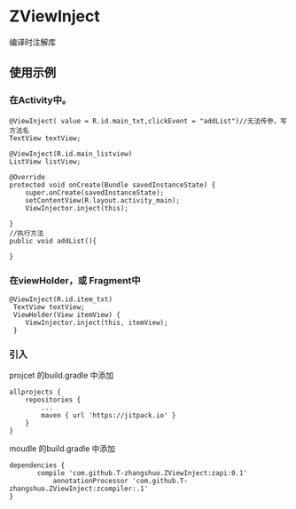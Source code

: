 # ZViewInject
编译时注解库
## 使用示例
### 在Activity中。
    
    @ViewInject( value = R.id.main_txt,clickEvent = "addList")//无法传参，写方法名
    TextView textView;

    @ViewInject(R.id.main_listview)
    ListView listView;
    
    @Override
    protected void onCreate(Bundle savedInstanceState) {
        super.onCreate(savedInstanceState);
        setContentView(R.layout.activity_main);
        ViewInjector.inject(this);
      
    }
    //执行方法
    public void addList(){
    
    }


### 在viewHolder，或 Fragment中

    @ViewInject(R.id.item_txt)
     TextView textView;
     ViewHolder(View itemView) {
        ViewInjector.inject(this, itemView);
     }
     
### 引入

projcet 的build.gradle 中添加

    allprojects {
		repositories {
			...
			maven { url 'https://jitpack.io' }
		}
	}

moudle 的build.gradle 中添加

    dependencies {
	       compile 'com.github.T-zhangshuo.ZViewInject:zapi:0.1'
    	       annotationProcessor 'com.github.T-zhangshuo.ZViewInject:zcompiler:.1'
	}
